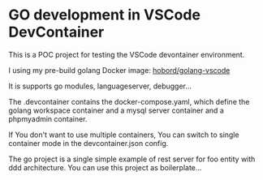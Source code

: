 GO development in VSCode DevContainer
=====================================

This is a POC project for testing the VSCode devontainer environment.

I using my pre-build golang Docker image: [hobord/golang-vscode](https://github.com/hobord/golang-vscode/blob/master/Dockerfile)

It is supports go modules, languageserver, debugger...

The .devcontainer contains the docker-compose.yaml, which define the golang workspace container and a mysql server container and a phpmyadmin container.

If You don't want to use multiple containers, You can switch to single container mode in the devcontainer.json config.


The go project is a single simple example of rest server for foo entity with ddd architecture.
You can use this project as boilerplate...